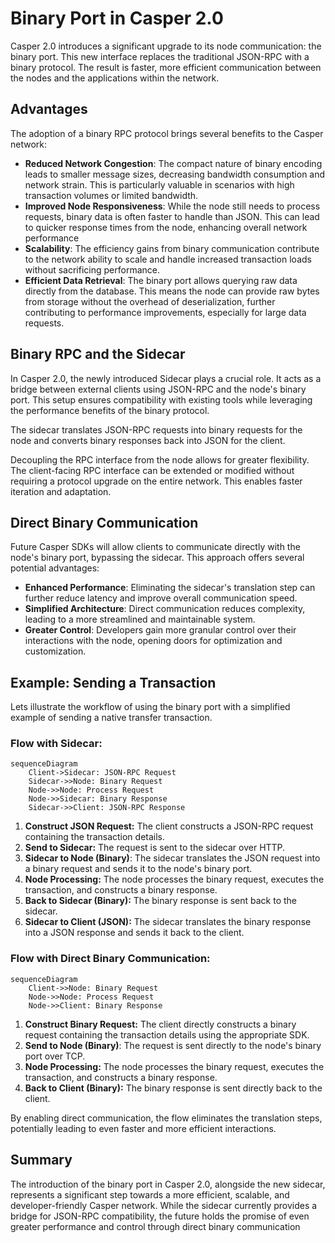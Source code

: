 # Binary Port in Casper 2.0

Casper 2.0 introduces a significant upgrade to its node communication: the binary port. This new interface replaces the traditional JSON-RPC with a binary protocol. The result is faster, more efficient communication between the nodes and the applications within the network.

## Advantages

The adoption of a binary RPC protocol brings several benefits to the Casper network:

* **Reduced Network Congestion**: The compact nature of binary encoding leads to smaller message sizes, decreasing bandwidth consumption and network strain. This is particularly valuable in scenarios with high transaction volumes or limited bandwidth.
* **Improved Node Responsiveness**: While the node still needs to process requests, binary data is often faster to handle than JSON. This can lead to quicker response times from the node, enhancing overall network performance
* **Scalability**: The efficiency gains from binary communication contribute to the network ability to scale and handle increased transaction loads without sacrificing performance.
* **Efficient Data Retrieval**: The binary port allows querying raw data directly from the database. This means the node can provide raw bytes from storage without the overhead of deserialization, further contributing to performance improvements, especially for large data requests.

## Binary RPC and the Sidecar

In Casper 2.0, the newly introduced Sidecar plays a crucial role. It acts as a bridge between external clients using JSON-RPC and the node's binary port. This setup ensures compatibility with existing tools while leveraging the performance benefits of the binary protocol.

The sidecar translates JSON-RPC requests into binary requests for the node and converts binary responses back into JSON for the client.

Decoupling the RPC interface from the node allows for greater flexibility. The client-facing RPC interface can be extended or modified without requiring a protocol upgrade on the entire network. This enables faster iteration and adaptation.

## Direct Binary Communication

Future Casper SDKs will allow clients to communicate directly with the node's binary port, bypassing the sidecar. This approach offers several potential advantages:

* **Enhanced Performance**: Eliminating the sidecar's translation step can further reduce latency and improve overall communication speed.
* **Simplified Architecture**: Direct communication reduces complexity, leading to a more streamlined and maintainable system.
* **Greater Control**: Developers gain more granular control over their interactions with the node, opening doors for optimization and customization.

## Example: Sending a Transaction

Lets illustrate the workflow of using the binary port with a simplified example of sending a native transfer transaction.

### Flow with Sidecar:

```mermaid
sequenceDiagram
    Client->Sidecar: JSON-RPC Request
    Sidecar->>Node: Binary Request
    Node->>Node: Process Request
    Node->>Sidecar: Binary Response
    Sidecar->>Client: JSON-RPC Response
```

1. **Construct JSON Request:** The client constructs a JSON-RPC request containing the transaction details.
2. **Send to Sidecar:** The request is sent to the sidecar over HTTP.
3. **Sidecar to Node (Binary)**: The sidecar translates the JSON request into a binary request and sends it to the node's binary port.
4. **Node Processing:** The node processes the binary request, executes the transaction, and constructs a binary response.
5. **Back to Sidecar (Binary):** The binary response is sent back to the sidecar.
6. **Sidecar to Client (JSON):** The sidecar translates the binary response into a JSON response and sends it back to the client.

### Flow with Direct Binary Communication:

```mermaid
sequenceDiagram
    Client->>Node: Binary Request
    Node->>Node: Process Request
    Node->>Client: Binary Response
```

1. **Construct Binary Request:** The client directly constructs a binary request containing the transaction details using the appropriate SDK.
2. **Send to Node (Binary)**: The request is sent directly to the node's binary port over TCP.
3. **Node Processing:** The node processes the binary request, executes the transaction, and constructs a binary response.
4. **Back to Client (Binary):** The binary response is sent directly back to the client.

By enabling direct communication, the flow eliminates the translation steps, potentially leading to even faster and more efficient interactions.

## Summary

The introduction of the binary port in Casper 2.0, alongside the new sidecar, represents a significant step towards a more efficient, scalable, and developer-friendly Casper network. While the sidecar currently provides a bridge for JSON-RPC compatibility, the future holds the promise of even greater performance and control through direct binary communication
